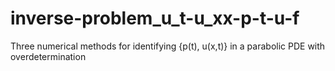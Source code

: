 # inverse-problem_u_t-u_xx-p-t-u-f
Three numerical methods for identifying {p(t), u(x,t)} in a parabolic PDE with overdetermination
